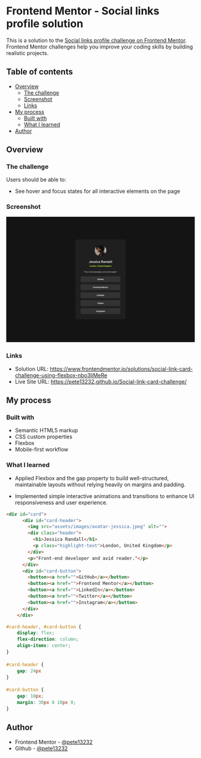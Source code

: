 # Frontend Mentor - Social links profile solution

This is a solution to the [Social links profile challenge on Frontend Mentor](https://www.frontendmentor.io/challenges/social-links-profile-UG32l9m6dQ). Frontend Mentor challenges help you improve your coding skills by building realistic projects. 

## Table of contents

- [Overview](#overview)
  - [The challenge](#the-challenge)
  - [Screenshot](#screenshot)
  - [Links](#links)
- [My process](#my-process)
  - [Built with](#built-with)
  - [What I learned](#what-i-learned)
- [Author](#author)


## Overview

### The challenge

Users should be able to:

- See hover and focus states for all interactive elements on the page

### Screenshot

![](./design/destkop-design.jpg)


### Links

- Solution URL: https://www.frontendmentor.io/solutions/social-link-card-challenge-using-flexbox-nbo3IiMeRe
- Live Site URL: https://pete13232.github.io/Social-link-card-challenge/

## My process

### Built with

- Semantic HTML5 markup
- CSS custom properties
- Flexbox
- Mobile-first workflow

### What I learned

- Applied Flexbox and the gap property to build well-structured, maintainable layouts without relying heavily on margins and padding.

- Implemented simple interactive animations and transitions to enhance UI responsiveness and user experience.

```html
<div id="card">
      <div id="card-header">
        <img src="assets/images/avatar-jessica.jpeg" alt="">
        <div class="header">
          <h1>Jessica Randall</h1>
          <p class="highlight-text">London, United Kingdom</p>
        </div>
        <p>"Front-end developer and avid reader."</p>
      </div>
      <div id="card-button">
        <button><a href="">GitHub</a></button>
        <button><a href="">Frontend Mentor</a></button>
        <button><a href="">LinkedIn</a></button>
        <button><a href="">Twitter</a></button>
        <button><a href="">Instagram</a></button>
      </div>
    </div>
```

```css
#card-header, #card-button {
    display: flex;
    flex-direction: column;
    align-items: center;
}

#card-header {
    gap: 24px
}

#card-button {
    gap: 10px;
    margin: 30px 0 10px 0;
}
```

## Author
- Frontend Mentor - [@pete13232](https://www.frontendmentor.io/profile/pete13232)
- Github - [@pete13232](https://github.com/pete13232)
